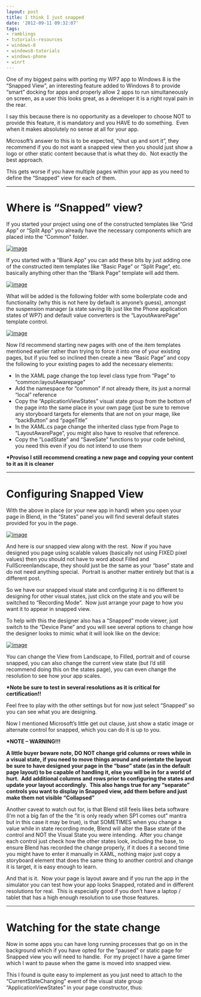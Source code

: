 ```yaml
---
layout: post
title: I think I just snapped
date: '2012-09-11 09:32:07'
tags:
- ramblings
- tutorials-resources
- windows-8
- windows8-tutorials
- windows-phone
- winrt
---
```


One of my biggest pains with porting my WP7 app to Windows 8 is the “Snapped View”, an interesting feature added to Windows 8 to provide “smart” docking for apps and properly allow 2 apps to run simultaneously on screen, as a user this looks great, as a developer it is a right royal pain in the rear.

I say this because there is no opportunity as a developer to choose NOT to provide this feature, it is mandatory and you HAVE to do something.&nbsp; Even when it makes absolutely no sense at all for your app.

Microsoft’s answer to this is to be expected, “shut up and sort it”, they recommend if you do not want a snapped view then you should just show a logo or other static content because that is what they do.&nbsp; Not exactly the best approach.

This gets worse if you have multiple pages within your app as you need to define the “Snapped” view for each of them.

* * *

# Where is “Snapped” view?

If you started your project using one of the constructed templates like “Grid App” or “Split App” you already have the necessary components which are placed into the “Common” folder.

[![image](/Images/wordpress/2012/09/image_thumb.png "image")](/Images/wordpress/2012/09/image.png)

If you started with a “Blank App” you can add these bits by just adding one of the constructed item templates like “Basic Page” or “Split Page”, etc. basically anything other than the “Blank Page” template will add them.

[![image](/Images/wordpress/2012/09/image_thumb1.png "image")](/Images/wordpress/2012/09/image1.png)

What will be added is the following folder with some boilerplate code and functionality (why this is not here by default is anyone’s guess), amongst the suspension manager (a state saving lib just like the Phone application states of WP7) and default value converters is the “LayoutAwarePage” template control.

[![image](/Images/wordpress/2012/09/image_thumb2.png "image")](/Images/wordpress/2012/09/image2.png)

Now I’d recommend starting new pages with one of the item templates mentioned earlier rather than trying to force it into one of your existing pages, but if you feel so inclined then create a new “Basic Page” and copy the following to your existing pages to add the necessary elements:

- In the XAML page change the top level class type from “Page” to “common:layoutAwarepage”
- Add the namespace for “common” if not already there, its just a normal “local” reference
- Copy the “ApplicationViewStates” visual state group from the bottom of the page into the same place in your own page (just be sure to remove any storyboard targets for elements that are not on your mage, like “backButton” and “pageTitle”
- In the XAML.cs page change the inherited class type from Page to “LayoutAwarePage”, you might also have to resolve that reference.
- Copy the “LoadState” and “SaveSate” functions to your code behind, you need this even if you do not intend to use them

**\*Proviso I still recommend creating a new page and copying your content to it as it is cleaner**

* * *

# Configuring Snapped View

With the above in place (or your new app in hand) when you open your page in Blend, in the “States” panel you will find several default states provided for you in the page.

[![image](/Images/wordpress/2012/09/image_thumb3.png "image")](/Images/wordpress/2012/09/image3.png)

And here is our snapped view along with the rest.&nbsp; Now if you have designed you page using scalable values (basically not using FIXED pixel values) then you should not have to word about Filled and FullScreenlandscape, they should just be the same as your “base” state and do not need anything special.&nbsp; Portrait is another matter entirely but that is a different post.

So we have our snapped visual state and configuring it is no different to designing for other visual states, just click on the state and you will be switched to “Recording Mode”.&nbsp; Now just arrange your page to how you want it to appear in snapped view.

To help with this the designer also has a “Snapped” mode viewer, just switch to the “Device Pane” and you will see several options to change how the designer looks to mimic what it will look like on the device:

[![image](/Images/wordpress/2012/09/image_thumb4.png "image")](/Images/wordpress/2012/09/image4.png)

You can change the View from Landscape, to Filled, portrait and of course snapped, you can also change the current view state (but I’d still recommend doing this on the states page), you can even change the resolution to see how your app scales.

**\*Note be sure to test in several resolutions as it is critical for certification!!**

Feel free to play with the other settings but for now just select “Snapped” so you can see what you are designing.

Now I mentioned Microsoft’s little get out clause, just show a static image or alternate control for snapped, which you can do it is up to you.

**\*NOTE – WARNING!!!**

**A little buyer beware note, DO NOT change grid columns or rows while in a visual state, if you need to move things around and orientate the layout be sure to have designed your page in the “base” state (as in the default page layout) to be capable of handling it, else you will be in for a world of hurt.&nbsp; Add additional columns and rows prior to configuring the states and update your layout accordingly.&nbsp; This also hangs true for any “separate” controls you want to display in Snapped view, add them before and just make them not visible “Collapsed”**

Another caveat to watch out for, is that Blend still feels likes beta software (I’m not a big fan of the the “it is only ready when SP1 comes out” mantra but in this case it may be true), is that SOMETIMES when you change a value while in state recording mode, Blend will alter the Base state of the control and NOT the Visual State you were intending.&nbsp; After you change each control just check how the other states look, including the base, to ensure Blend has recorded the change properly, if it does it a second time you might have to enter it manually in XAML, nothing major just copy a storyboard element that does the same thing to another control and change it is target, it is easy enough to learn.

And that is it.&nbsp; Now your page is layout aware and if you run the app in the simulator you can test how your app looks Snapped, rotated and in different resolutions for real.&nbsp; This is especially good if you don’t have a laptop / tablet that has a high enough resolution to use those features.

* * *

# Watching for the state change

Now in some apps you can have long running processes that go on in the background which if you have opted for the “paused” or static page for Snapped view you will need to handle.&nbsp; For my project I have a game timer which I want to pause when the game is moved into snapped view.

This I found is quite easy to implement as you just need to attach to the “CurrentStateChanging” event of the visual state group “ApplicationViewStates” in your page constructor, thus:

    
    
        
    

